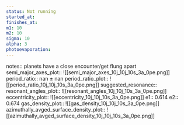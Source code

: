 ```yaml
---
status: Not running
started_at: 
finishes_at: 
m1: 10
m2: 10
sigma: 10
alpha: 3
photoevaporation: 
---
```


notes:: planets have a close encounter/get flung apart
semi_major_axes_plot:: ![[semi_major_axes_10j_10j_10s_3a_0pe.png]]
period_ratio:: nan ± nan
period_ratio_plot:: ![[period_ratio_10j_10j_10s_3a_0pe.png]]
suggested_resonance:: 
resonant_angles_plot:: ![[resonant_angles_10j_10j_10s_3a_0pe.png]]
eccentricity_plot:: ![[eccentricity_10j_10j_10s_3a_0pe.png]]
e1:: 0.614
e2:: 0.674
gas_density_plot:: ![[gas_density_10j_10j_10s_3a_0pe.png]]
azimuthally_avged_surface_density_plot:: ![[azimuthally_avged_surface_density_10j_10j_10s_3a_0pe.png]]
